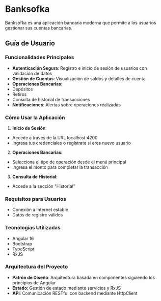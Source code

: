 # Banksofka

Banksofka es una aplicación bancaria moderna que permite a los usuarios gestionar sus cuentas bancarias.

## Guía de Usuario

### Funcionalidades Principales

- **Autenticación Segura**: Registro e inicio de sesión de usuarios con validación de datos
- **Gestión de Cuentas**: Visualización de saldos y detalles de cuenta
- **Operaciones Bancarias**:
- Depósitos
- Retiros
- Consulta de historial de transacciones
- **Notificaciones**: Alertas sobre operaciones realizadas

### Cómo Usar la Aplicación

1. **Inicio de Sesión**:

- Accede a través de la URL localhost:4200
- Ingresa tus credenciales o regístrate si eres nuevo usuario

2. **Operaciones Bancarias**:

- Selecciona el tipo de operación desde el menú principal
- Ingresa el monto para completar la transacción

3. **Consulta de Historial**:

- Accede a la sección "Historial"

### Requisitos para Usuarios

- Conexión a Internet estable
- Datos de registro válidos

### Tecnologías Utilizadas

- Angular 16
- Bootstrap
- TypeScript
- RxJS

### Arquitectura del Proyecto

- **Patrón de Diseño**: Arquitectura basada en componentes siguiendo los principios de Angular
- **Estado**: Gestión de estado mediante servicios y RxJS
- **API**: Comunicación RESTful con backend mediante HttpClient
